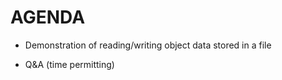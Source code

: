 AGENDA
======

- Demonstration of reading/writing object data stored in a file

- Q&A (time permitting)
